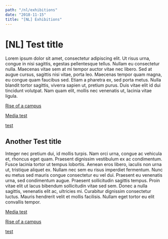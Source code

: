 ```yaml
---
path: "/nl/exhibitions"
date: "2018-11-15"
title: "[NL] Exhibitions"
---
```


# [NL] Test title

Lorem ipsum dolor sit amet, consectetur adipiscing elit. Ut risus urna, congue in nisi sagittis, egestas pellentesque tellus. Nullam eu consectetur nulla. Maecenas vitae sem at mi tempor auctor vitae nec libero. Sed at augue cursus, sagittis nisi vitae, porta leo. Maecenas tempor quam magna, eu congue quam faucibus sed. Etiam a pharetra ex, sed porta metus. Nulla blandit tortor sagittis, viverra sapien ut, pretium purus. Duis vitae elit id dui tincidunt volutpat. Nam quam elit, mollis nec venenatis ut, lacinia vitae ligula.



<div class="blocks">
<div class="block cutcorners w-4 h-4 image">

[Rise of a campus](/nl/exhibitions/rise-of-a-campus)
</div>
<div class="block cutcorners w-4 h-4 image">

[Media test](/nl/exhibitions/test)
</div>
<div class="block cutcorners w-4 h-4 image">

[test](/nl/exhibitions/test)
</div>
</div>



## Another Test title

Integer nec pretium dui, id mollis turpis. Nam orci urna, congue ac vehicula et, rhoncus eget quam. Praesent dignissim vestibulum ex ac condimentum. Fusce lacinia tortor ut tempus lobortis. Aenean eros libero, iaculis non urna ut, tristique aliquet ex. Nullam nec sem eu risus imperdiet fermentum. Nunc eu metus sed mauris congue consectetur eu vel dui. Praesent eu venenatis urna, sed condimentum augue. Praesent sollicitudin sagittis tempus. Proin vitae elit ut lacus bibendum sollicitudin vitae sed sem. Donec a nulla sagittis, venenatis elit ac, ultricies mi. Curabitur dignissim consectetur luctus. Mauris hendrerit velit et mollis facilisis. Nullam eget tortor eu elit convallis tempor.

<main>
<div class="blocks">
<div class="block cutcorners w-4 h-4 image">

[Media test](/nl/exhibitions/test)
</div>
<div class="block cutcorners w-4 h-4 image">

[Rise of a campus](/nl/exhibitions/rise-of-a-campus)
</div>
<div class="block cutcorners w-4 h-4 image">

[test](/nl/exhibitions/test)
</div>
</div>
</main>